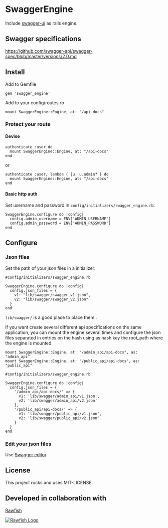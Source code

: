 # SwaggerEngine

Include [swagger-ui](https://github.com/swagger-api/swagger-ui) as rails engine.

## Swagger specifications

https://github.com/swagger-api/swagger-spec/blob/master/versions/2.0.md

## Install

Add to Gemfile

```gem 'swagger_engine'```

Add to your config/routes.rb

```mount SwaggerEngine::Engine, at: "/api-docs"```

### Protect your route

#### Devise

```
authenticate :user do
  mount SwaggerEngine::Engine, at: "/api-docs"
end
```

or

```
authenticate :user, lambda { |u| u.admin? } do
  mount SwaggerEngine::Engine, at: "/api-docs"
end
```

#### Basic http auth

Set username and password in `config/initializers/swagger_engine.rb`:

```
SwaggerEngine.configure do |config|
  config.admin_username = ENV['ADMIN_USERNAME']
  config.admin_password = ENV['ADMIN_PASSWORD']
end
```

## Configure

### Json files

Set the path of your json files in a initializer:

```
#config/initializers/swagger_engine.rb

SwaggerEngine.configure do |config|
  config.json_files = {
    v1: "lib/swagger/swagger_v1.json",
    v2: "lib/swagger/swagger_v2.json"
  }
end
```
`lib/swagger/` is a good place to place them..

If you want create several different api specifications on the same application, you can mount the engine several times and
configure the json files separated in entries on the hash using as hash key the root_path where the engine is mounted.

```
mount SwaggerEngine::Engine, at: "/admin_api/api-docs", as: "admin_api"
mount SwaggerEngine::Engine, at: "/public_api/api-docs", as: "public_api"
```

```
#config/initializers/swagger_engine.rb

SwaggerEngine.configure do |config|
  config.json_files = {
    '/admin_api/api-docs/' => {
      v1: 'lib/swagger/admin_api/v1.json',
      v2: 'lib/swagger/admin_api/v2.json'
    },
    '/public_api/api-docs/' => {
      v1: 'lib/swagger/public_api/v1.json',
      v2: 'lib/swagger/public_api/v2.json'
    }
  }
end
```

### Edit your json files

Use [Swagger editor](https://github.com/swagger-api/swagger-editor).

## License

This project rocks and uses MIT-LICENSE.

## Developed in collaboration with

[Rawfish](http://rawfishindustries.com)

[![Rawfish Logo](http://rawfishindustries.com/wp-content/uploads/2015/03/logo_rawfish_WEB.jpg)](http://rawfishindustries.com)
